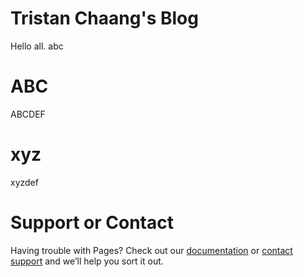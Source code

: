 # Tristan Chaang's Blog

Hello all. abc

# ABC

ABCDEF

# xyz

xyzdef

# Support or Contact

Having trouble with Pages? Check out our [documentation](https://docs.github.com/categories/github-pages-basics/) or [contact support](https://support.github.com/contact) and we’ll help you sort it out.
